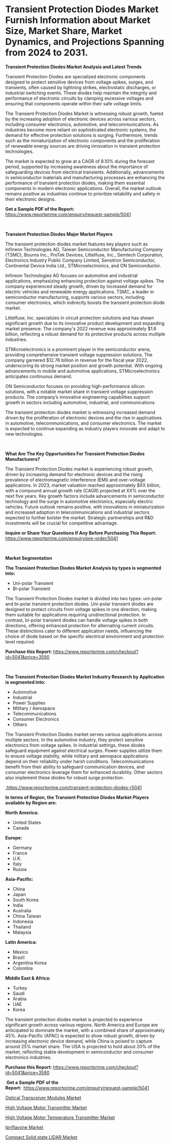 <p><h1>Transient Protection Diodes Market Furnish Information about Market Size, Market Share, Market Dynamics, and Projections Spanning from 2024 to 2031.</h1></p><p><strong>Transient Protection Diodes Market Analysis and Latest Trends</strong></p>
<p><p>Transient Protection Diodes are specialized electronic components designed to protect sensitive devices from voltage spikes, surges, and transients, often caused by lightning strikes, electrostatic discharges, or industrial switching events. These diodes help maintain the integrity and performance of electronic circuits by clamping excessive voltages and ensuring that components operate within their safe voltage limits.</p><p>The Transient Protection Diodes Market is witnessing robust growth, fueled by the increasing adoption of electronic devices across various sectors, including consumer electronics, automotive, and telecommunications. As industries become more reliant on sophisticated electronic systems, the demand for effective protection solutions is surging. Furthermore, trends such as the miniaturization of electronic components and the proliferation of renewable energy sources are driving innovation in transient protection technologies.</p><p>The market is expected to grow at a CAGR of 8.10% during the forecast period, supported by increasing awareness about the importance of safeguarding devices from electrical transients. Additionally, advancements in semiconductor materials and manufacturing processes are enhancing the performance of transient protection diodes, making them essential components in modern electronic applications. Overall, the market outlook remains positive as industries continue to prioritize reliability and safety in their electronic designs.</p></p>
<p><strong>Get a Sample PDF of the Report:&nbsp;</strong> <a href="https://www.reportprime.com/enquiry/request-sample/5041">https://www.reportprime.com/enquiry/request-sample/5041</a></p>
<p>&nbsp;</p>
<p><strong>Transient Protection Diodes Major Market Players</strong></p>
<p><p>The transient protection diodes market features key players such as Infineon Technologies AG, Taiwan Semiconductor Manufacturing Company (TSMC), Bourns Inc., ProTek Devices, Littelfuse, Inc., Semtech Corporation, Electronics Industry Public Company Limited, Sensitron Semiconductor, Continental Device India Ltd., STMicroelectronics, and ON Semiconductor. </p><p>Infineon Technologies AG focuses on automotive and industrial applications, emphasizing enhancing protection against voltage spikes. The company experienced steady growth, driven by increased demand for electric vehicles and renewable energy applications. TSMC, a leader in semiconductor manufacturing, supports various sectors, including consumer electronics, which indirectly boosts the transient protection diode market.</p><p>Littelfuse, Inc. specializes in circuit protection solutions and has shown significant growth due to its innovative product development and expanding market presence. The company's 2022 revenue was approximately $1.6 billion, reflecting a robust demand for its protective products across multiple industries.</p><p>STMicroelectronics is a prominent player in the semiconductor arena, providing comprehensive transient voltage suppression solutions. The company garnered $12.76 billion in revenue for the fiscal year 2022, underscoring its strong market position and growth potential. With ongoing advancements in mobile and automotive applications, STMicroelectronics anticipates continuous demand.</p><p>ON Semiconductor focuses on providing high-performance silicon solutions, with a notable market share in transient voltage suppression products. The company’s innovative engineering capabilities support growth in sectors including automotive, industrial, and communications.</p><p>The transient protection diodes market is witnessing increased demand driven by the proliferation of electronic devices and the rise in applications in automotive, telecommunications, and consumer electronics. The market is expected to continue expanding as industry players innovate and adapt to new technologies.</p></p>
<p>&nbsp;</p>
<p><strong>What Are The Key Opportunities For Transient Protection Diodes Manufacturers?</strong></p>
<p><p>The Transient Protection Diodes market is experiencing robust growth, driven by increasing demand for electronic devices and the rising prevalence of electromagnetic interference (EMI) and over-voltage applications. In 2023, market valuation reached approximately $XX billion, with a compound annual growth rate (CAGR) projected at XX% over the next five years. Key growth factors include advancements in semiconductor technology and the surge in automotive electronics, especially electric vehicles. Future outlook remains positive, with innovations in miniaturization and increased adoption in telecommunications and industrial sectors expected to further bolster the market. Strategic partnerships and R&D investments will be crucial for competitive advantage.</p></p>
<p><strong>Inquire or Share Your Questions If Any Before Purchasing This Report:</strong> <a href="https://www.reportprime.com/enquiry/pre-order/5041">https://www.reportprime.com/enquiry/pre-order/5041</a></p>
<p>&nbsp;</p>
<p><strong>Market Segmentation</strong></p>
<p><strong>The Transient Protection Diodes Market Analysis by types is segmented into:</strong></p>
<p><ul><li>Uni-polar Transient</li><li>Bi-polar Transient</li></ul></p>
<p><p>The Transient Protection Diodes market is divided into two types: uni-polar and bi-polar transient protection diodes. Uni-polar transient diodes are designed to protect circuits from voltage spikes in one direction, making them suitable for applications requiring unidirectional protection. In contrast, bi-polar transient diodes can handle voltage spikes in both directions, offering enhanced protection for alternating current circuits. These distinctions cater to different application needs, influencing the choice of diode based on the specific electrical environment and protection level required.</p></p>
<p><strong>Purchase this Report:&nbsp;</strong><a href="https://www.reportprime.com/checkout?id=5041&price=3590">https://www.reportprime.com/checkout?id=5041&price=3590</a></p>
<p>&nbsp;</p>
<p><strong>The Transient Protection Diodes Market Industry Research by Application is segmented into:</strong></p>
<p><ul><li>Automotive</li><li>Industrial</li><li>Power Supplies</li><li>Military / Aerospace</li><li>Telecommunications</li><li>Consumer Electronics</li><li>Others</li></ul></p>
<p><p>The Transient Protection Diodes market serves various applications across multiple sectors. In the automotive industry, they protect sensitive electronics from voltage spikes. In industrial settings, these diodes safeguard equipment against electrical surges. Power supplies utilize them to ensure voltage stability, while military and aerospace applications depend on their reliability under harsh conditions. Telecommunications benefit from their ability to safeguard communication devices, and consumer electronics leverage them for enhanced durability. Other sectors also implement these diodes for robust surge protection.</p></p>
<p><a href="https://www.reportprime.com/transient-protection-diodes-r5041">&nbsp;https://www.reportprime.com/transient-protection-diodes-r5041</a></p>
<p><strong>In terms of Region, the Transient Protection Diodes Market Players available by Region are:</strong></p>
<p>
    <p> <strong> North America: </strong>
        <ul>
            <li>United States</li>
            <li>Canada</li>
        </ul>
        </p> 
    <p> <strong> Europe: </strong>
        <ul>
            <li>Germany</li>
            <li>France</li>
            <li>U.K.</li>
            <li>Italy</li>
            <li>Russia</li>
        </ul>
        </p> 
    <p> <strong> Asia-Pacific: </strong>
        <ul>
            <li>China</li>
            <li>Japan</li>
            <li>South Korea</li>
            <li>India</li>
            <li>Australia</li>
            <li>China Taiwan</li>
            <li>Indonesia</li>
            <li>Thailand</li>
            <li>Malaysia</li>
        </ul>
        </p> 
    <p> <strong> Latin America: </strong>
        <ul>
            <li>Mexico</li>
            <li>Brazil</li>
            <li>Argentina Korea</li>
            <li>Colombia</li>
        </ul>
        </p> 
    <p> <strong> Middle East & Africa: </strong>
        <ul>
            <li>Turkey</li>
            <li>Saudi</li>
            <li>Arabia</li>
            <li>UAE</li>
            <li>Korea</li>
        </ul>
    </p>
    </p>
<p><p>The transient protection diodes market is projected to experience significant growth across various regions. North America and Europe are anticipated to dominate the market, with a combined share of approximately 45%. Asia-Pacific (APAC) is expected to show robust growth, driven by increasing electronic device demand, while China is poised to capture around 25% market share. The USA is projected to hold about 20% of the market, reflecting stable development in semiconductor and consumer electronics industries.</p></p>
<p><strong>Purchase this Report: </strong><a href="https://www.reportprime.com/checkout?id=5041&price=3590">https://www.reportprime.com/checkout?id=5041&price=3590</a></p>
<p>&nbsp;<strong>Get a Sample PDF of the Report:&nbsp;&nbsp;</strong><a href="https://www.reportprime.com/enquiry/request-sample/5041">https://www.reportprime.com/enquiry/request-sample/5041</a></p>
<p><strong></strong></p>
<p><p><a href="https://www.linkedin.com/pulse/optical-transceiver-modules-market-trends-detailed-study-hp5qc?trackingId=pIeqkJyTRay2ztjXYlGV0w%3D%3D">Optical Transceiver Modules Market</a></p><p><a href="https://issuu.com/reportprime-2/docs/high-voltage-motor-transmitter-mark_d8004f28248cc7">High Voltage Motor Transmitter Market</a></p><p><a href="https://issuu.com/reportprime-2/docs/high-voltage-motor-temperature-tran_22681b7a2779c2">High Voltage Motor Temperature Transmitter Market</a></p><p><a href="https://www.linkedin.com/pulse/ipriflavone-market-global-share-ranking-overall-sales-demand-nvzzf?trackingId=Us3jBGQEQvme15Xb7JRs4Q%3D%3D">Ipriflavone Market</a></p><p><a href="https://github.com/RichRobinson5/Market-Research-Report-List-6/blob/main/compact-solid-state-lidar-market.md">Compact Solid state LIDAR Market</a></p></p>